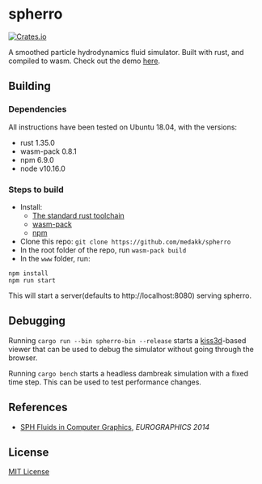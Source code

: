 # spherro
[![Crates.io](https://img.shields.io/crates/v/spherro.svg)](https://crates.io/crates/spherro)

A smoothed particle hydrodynamics fluid simulator. Built with rust, and compiled to wasm. Check out the demo [here](https://apps.karthikkaranth.me/spherro/).

## Building

### Dependencies
All instructions have been tested on Ubuntu 18.04, with the versions:
* rust 1.35.0
* wasm-pack 0.8.1
* npm 6.9.0
* node v10.16.0

### Steps to build
* Install:
    * [The standard rust toolchain](https://www.rust-lang.org/tools/install)
    * [wasm-pack](https://rustwasm.github.io/wasm-pack/installer/)
    * [npm](https://www.npmjs.com/get-npm)
* Clone this repo: `git clone https://github.com/medakk/spherro`
* In the root folder of the repo, run `wasm-pack build`
* In the `www` folder, run: 

```
npm install
npm run start
```

This will start a server(defaults to http://localhost:8080) serving spherro.

## Debugging

Running `cargo run --bin spherro-bin --release` starts a [kiss3d](https://docs.rs/kiss3d/0.20.1/kiss3d/)-based viewer that can be used to debug the simulator without going through the browser.

Running `cargo bench` starts a headless dambreak simulation with a fixed time step. This can be used to test performance changes.

## References

* [SPH Fluids in Computer Graphics](https://cg.informatik.uni-freiburg.de/publications/2014_EG_SPH_STAR.pdf), _EUROGRAPHICS 2014_

## License

[MIT License](LICENSE)